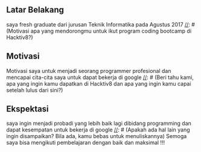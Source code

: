 [//]: # (Ceritakan sedikit tentang latar belakangmu seperti pendidikan terakhir atau pekerjaan sebelumnya)
## Latar Belakang
saya fresh graduate dari jurusan Teknik Informatika pada Agustus 2017
[//]: # (Motivasi apa yang mendorongmu untuk ikut program coding bootcamp di Hacktiv8?)
## Motivasi
Motivasi saya untuk menjadi seorang programmer profesional dan mencapai cita-cita saya untuk dapat bekerja di google
[//]: # (Beri tahu kami, apa yang ingin kamu dapatkan di Hacktiv8 dan apa yang ingin kamu capai setelah lulus dari sini?)
## Ekspektasi
saya ingin menjadi probadi yang lebih baik lagi dibidang programming dan dapat kesempatan untuk bekerja di google
[//]: # (Apakah ada hal lain yang ingin disampaikan? Bila ada, kamu bebas untuk menuliskannya)
Semoga saya bisa mengikuti pembelajaran dengan baik dan maksimal !!!
